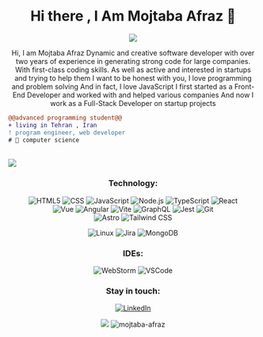 <h1 align="center">Hi there , I Am Mojtaba Afraz 👋</h1>
<p align="center">
  <img src="https://github-readme-stats.vercel.app/api?username=mojtaba-afraz&show_icons=true&theme=dark"/> 
</p>

<p align="center">
Hi, I am Mojtaba Afraz
Dynamic and creative software developer with over two years of experience in generating strong code for large companies. With first-class coding skills. As well as active and interested in startups and trying to help them
I want to be honest with you, I love programming and problem solving
And in fact, I love JavaScript
I first started as a Front-End Developer and worked with and helped various companies
And now I work as a Full-Stack Developer on startup projects
 </p>
 
```diff
@@advanced programming student@@
+ living in Tehran , Iran
! program engineer, web developer
# 📖 computer science
```
<br>
<img src="https://komarev.com/ghpvc/?username=mojtaba-afraz&color=green">
<br>


<div align="center">
  
  ### Technology:
![HTML5](https://img.shields.io/badge/-HTML5-000?&logo=html5&logoColor=E34F26)
![CSS](https://img.shields.io/badge/-CSS-000?&logo=css3&logoColor=1572B6)
![JavaScript](https://img.shields.io/badge/-JavaScript-000?&logo=JavaScript&logoColor=ddc508)
![Node.js](https://img.shields.io/badge/-Node-000?&logo=node.js)
![TypeScript](https://img.shields.io/badge/-TypeScript-000?&logo=TypeScript&logoColor=007ACC)
![React](https://img.shields.io/badge/-React-000?&logo=React)
  <br/>
![Vue](https://img.shields.io/badge/-Vue-000?&logo=Vuedotjs)
![Angular](https://img.shields.io/badge/-Angular-000?&logo=Angular&logoColor=red)
![Vite](https://img.shields.io/badge/-Vite-000?&logo=Vite)
![GraphQL](https://img.shields.io/badge/-GraphQL-000?&logo=GraphQL&logoColor=E10098)
![Jest](https://img.shields.io/badge/-Jest-000?&logo=Jest&logoColor=C21325)
![Git](https://img.shields.io/badge/-Git-000?&logo=git)
  <br/>
![Astro](https://img.shields.io/badge/-Astro-000?&logo=Astro)
![Tailwind CSS](https://img.shields.io/badge/-tailwindcss-000?&logo=tailwindcss)


![Linux](https://img.shields.io/badge/-Linux-000?&logo=Linux)
![Jira](https://img.shields.io/badge/-Jira-000?&logo=jirasoftware)
![MongoDB](https://img.shields.io/badge/-MongoDB-000?&logo=mongodb&logoColor=47A248)


### IDEs:
![WebStorm](https://img.shields.io/badge/-WebStorm-000?&logo=Webstorm&logoColor=179EDC)
![VSCode](https://img.shields.io/badge/-VSCode-000?&logo=Visual%20Studio%20Code&logoColor=007ACC)

### Stay in touch:
[![LinkedIn](https://img.shields.io/badge/-LinkedIn-000?&logo=LinkedIn&logoColor=0077B5)](https://linkedin.com/in/mojtaba-afraz)

<p align="center">
    <img src="https://github-profile-trophy.vercel.app/?username=ryo-ma&no-bg=true"/>
    <img src="https://github-profile-trophy.vercel.app/?username=mojtaba-afraz&theme=gruvbox&row=1" alt="mojtaba-afraz" />
</p>

